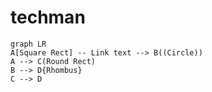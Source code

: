 # techman

```mermaid
graph LR
A[Square Rect] -- Link text --> B((Circle))
A --> C(Round Rect)
B --> D{Rhombus}
C --> D
